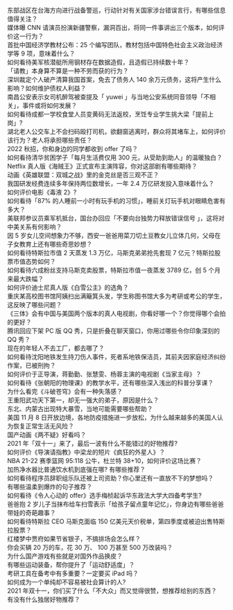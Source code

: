 东部战区在台海方向进行战备警巡，行动针对有关国家涉台错误言行，有哪些信息值得关注？  
媒体曝 CNN 请演员扮演新疆警察，漏洞百出，将同一件事讲出三个版本，如何评价这一行为？  
首批中国经济学教材公布：25 个编写团队，教材包括中国特色社会主义政治经济学等 9 项，意味着什么？  
如何看待美军核潜艇所用钢材存在数据造假，且造假已持续数十年？  
「请教」本身算不算是一种不劳而获的行为？  
深圳裁定个人破产清算我国首案，免去了债务人 140 余万元债务，这将产生什么影响？如何维护债权人利益？  
南昌公安表示女司机醉驾被查提及「 yuwei 」与当地公安系统同音领导「不相关」，事件或将如何发展？  
如何看待成都一学校食堂人员变黄码无法返校，烹饪专业学生挑大梁「提前上岗」?  
湖北老人公交车上不会扫码殴打司机，欲翻窗逃离时，群众将其堵车上，如何评价该行为？老人将承担哪些责任？  
2022 秋招，你和身边的同学都收到 offer 了吗？  
如何看待清华贫困学子「每月生活费仅用 300 元，从受助到助人」的温暖独白？  
Netflix 真人版《海贼王》正式宣布主演阵容，你对这部剧有哪些期待？  
动画《英雄联盟：双城之战》里的金克丝是否三观不正？  
我国研发经费连续多年保持两位数增长，一年 2.4 万亿研发投入意味着什么？  
如何评价电影《毒液 2》?  
如何看待「87% 的人睡前一小时有玩手机的习惯」，睡前关灯玩手机对眼睛危害有多大？  
美联邦参议员乘军机抵台，国台办回应「不要向台独势力释放错误信号 」，这将对中美关系有何影响？  
因 5 岁女儿空间想象力不够，西安一爸爸用菜刀切土豆教女儿立体几何，父母在子女教育上还有哪些奇思妙想？  
如何看待特斯拉市值 2 天蒸发 1.3 万亿，马斯克弟弟抢先套现 7 亿元？特斯拉股票市值态势如何？  
如何看待六成粉丝支持马斯克卖股票，特斯拉市值一夜蒸发 3789 亿，创 5 个月来最大跌幅？  
如何评价迪士尼真人版《白雪公主》的选角？  
重庆某高校图书馆阿姨扫出满簸箕头发，学生称图书馆大多为考研或考公的学生，这反映了哪些问题？  
《三体》会有中国与美国两个版本的真人电视剧，你看好哪一个？你觉得哪个会拍的更好？  
腾讯回应下架 PC 版 QQ 秀，只是折叠在聊天窗口，你用过哪些令你印象深刻的 QQ 秀？  
现在的年轻人不去工厂，都去哪了？  
如何看待沈阳地铁发生持刀伤人事件，死者系地铁保洁员，其前夫因家庭经济纠纷作案，已被刑拘？  
如何评价于正导演，蒋勤勤、张慧雯、杨蓉主演的电视剧《当家主母》？  
如何看待《张朝阳的物理课》的教学水平，还有哪些深入浅出的科普分享课？  
为什么看完《斗破苍穹》会有一种失落感？  
王重阳武功天下第一，却无一强大的弟子，原因是什么？  
东北、内蒙古出现特大暴雪，当地可能需要哪些帮助？  
美国 11 月 8 日开放边境，各地防疫措施进一步放松，为什么越来越多的美国人认为恢复正常生活无风险？  
国产动画《两不疑》好看吗？  
2021 年「双十一」来了，最后一波有什么不能错过的好物推荐?  
如何评价《导演请指教》中梁龙的短片《疯狂的外星人》？  
NBA 21-22 赛季篮网 95:118 公牛，杜兰特 38+10，如何评价这场比赛？  
加热净水器比普通饮水机到底强在哪? 有哪些推荐？  
如何看待程序员辞职组乐队还被上司资助？你心里还有一直放不下的梦想吗？  
有哪些温柔到爆炸的句子推荐？  
如何看待《令人心动的 offer》选手梅桢起诉华东政法大学大四备考学生?  
爸爸抱 2 岁儿子当抹布给车扫雪表示「给孩子留点童年记忆」，你身边有哪些爸爸带娃的奇葩趣事？  
如何看待特斯拉 CEO 马斯克面临 150 亿美元天价税单，第四季度或被迫出售特斯拉股票？  
红楼梦中贾府如果节省银子，不搞排场会怎么样？  
你会买辆 20 万的车，花 30 万、 100 万甚至 500 万改装吗？  
为什么国产游戏有些就是对国外作品换皮？  
有哪些运动装备，帮你提升了「运动舒适度」？  
考研工具在备考中有多重要？一定要买 iPad 吗？  
如何成为一个单纯却不容易被社会算计的人?  
2021 年双十一，你们买了什么「不大众」而又觉得很赞，想推荐给别的东西？  
有没有什么独居好物推荐？  
